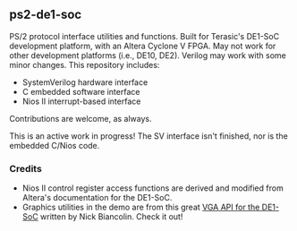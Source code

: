 ## ps2-de1-soc
PS/2 protocol interface utilities and functions. Built for Terasic's DE1-SoC development platform, with an Altera Cyclone V FPGA. May not work for other development platforms (i.e., DE10, DE2). Verilog may work with some minor changes. This repository includes:
* SystemVerilog hardware interface
* C embedded software interface
* Nios II interrupt-based interface

Contributions are welcome, as always.

This is an active work in progress! The SV interface isn't finished, nor is the embedded C/Nios code.

### Credits
* Nios II control register access functions are derived and modified from Altera's documentation for the DE1-SoC.
* Graphics utilities in the demo are from this great [VGA API for the DE1-SoC](https://github.com/nbiancolin/DE1SOC-VideoApi) written by Nick Biancolin. Check it out!
